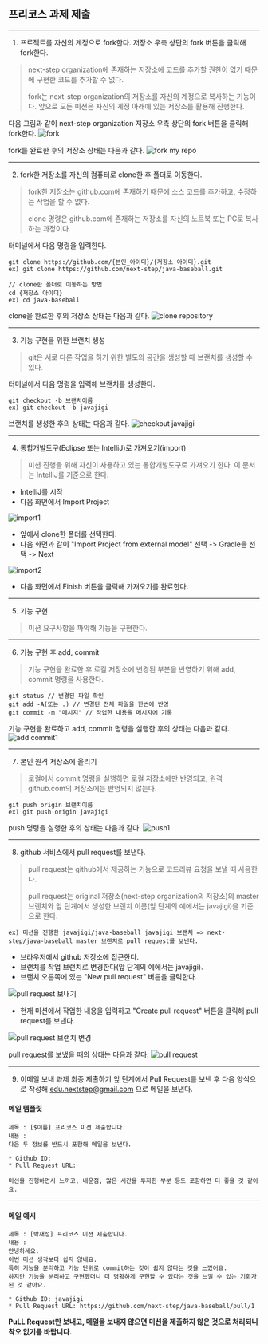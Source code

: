 ## 프리코스 과제 제출

---
1. 프로젝트를 자신의 계정으로 fork한다. 저장소 우측 상단의 fork 버튼을 클릭해 fork한다.
> next-step organization에 존재하는 저장소에 코드를 추가할 권한이 없기 때문에 구현한 코드를 추가할 수 없다.
> 
> fork는 next-step organization의 저장소를 자신의 계정으로 복사하는 기능이다. 앞으로 모든 미션은 자신의 계정 아래에 있는 저장소를 활용해 진행한다.

다음 그림과 같이 next-step organization 저장소 우측 상단의 fork 버튼을 클릭해 fork한다.
![fork](./images/fork.png)

fork를 완료한 후의 저장소 상태는 다음과 같다.
![fork my repo](./images/fork_my_repo.jpg)

---
2. fork한 저장소를 자신의 컴퓨터로 clone한 후 폴더로 이동한다.
> fork한 저장소는 github.com에 존재하기 때문에 소스 코드를 추가하고, 수정하는 작업을 할 수 없다.
>
> clone 명령은 github.com에 존재하는 저장소를 자신의 노트북 또는 PC로 복사하는 과정이다.

터미널에서 다음 명령을 입력한다.

```
git clone https://github.com/{본인_아이디}/{저장소 아이디}.git
ex) git clone https://github.com/next-step/java-baseball.git
```

```
// clone한 폴더로 이동하는 방법
cd {저장소 아이디}
ex) cd java-baseball
```

clone을 완료한 후의 저장소 상태는 다음과 같다.
![clone repository](./images/clone_repository.jpg)

---
3. 기능 구현을 위한 브랜치 생성
> git은 서로 다른 작업을 하기 위한 별도의 공간을 생성할 때 브랜치를 생성할 수 있다.

터미널에서 다음 명령을 입력해 브랜치를 생성한다.

```
git checkout -b 브랜치이름
ex) git checkout -b javajigi
```

브랜치를 생성한 후의 상태는 다음과 같다.
![checkout javajigi](./images/checkout_javajigi.jpg)

---
4. 통합개발도구(Eclipse 또는 IntelliJ)로 가져오기(import)
> 미션 진행을 위해 자신이 사용하고 있는 통합개발도구로 가져오기 한다. 이 문서는 IntelliJ를 기준으로 한다.

* IntelliJ를 시작
* 다음 화면에서 Import Project

![import1](./images/import1.png)

* 앞에서 clone한 폴더를 선택한다.
* 다음 화면과 같이 "Import Project from external model" 선택 -> Gradle을 선택 -> Next

![import2](./images/import2.png)

* 다음 화면에서 Finish 버튼을 클릭해 가져오기를 완료한다.

---
5. 기능 구현
> 미션 요구사항을 파악해 기능을 구현한다.

---
6. 기능 구현 후 add, commit
> 기능 구현을 완료한 후 로컬 저장소에 변경된 부분을 반영하기 위해 add, commit 명령을 사용한다.

```
git status // 변경된 파일 확인
git add -A(또는 .) // 변경된 전체 파일을 한번에 반영
git commit -m "메시지" // 작업한 내용을 메시지에 기록
```

기능 구현을 완료하고 add, commit 명령을 실행한 후의 상태는 다음과 같다.
![add commit1](./images/add_commit.jpg)

---
7. 본인 원격 저장소에 올리기
> 로컬에서 commit 명령을 실행하면 로컬 저장소에만 반영되고, 원격 github.com의 저장소에는 반영되지 않는다.

```
git push origin 브랜치이름
ex) git push origin javajigi
```

push 명령을 실행한 후의 상태는 다음과 같다.
![push1](./images/push.jpg)

---
8. github 서비스에서 pull request를 보낸다.
> pull request는 github에서 제공하는 기능으로 코드리뷰 요청을 보낼 때 사용한다.
> 
> pull request는 original 저장소(next-step organization의 저장소)의 master 브랜치와 앞 단계에서 생성한 브랜치 이름(앞 단계의 예에서는 javajigi)을 기준으로 한다.

```
ex) 미션을 진행한 javajigi/java-baseball javajigi 브랜치 => next-step/java-baseball master 브랜치로 pull request를 보낸다.
```

* 브라우저에서 github 저장소에 접근한다.
* 브랜치를 작업 브랜치로 변경한다(앞 단계의 예에서는 javajigi).
* 브랜치 오른쪽에 있는 "New pull request" 버튼을 클릭한다.

![pull request 보내기](./images/pull_request_1.png)

* 현재 미션에서 작업한 내용을 입력하고 "Create pull request" 버튼을 클릭해 pull request를 보낸다.

![pull request 브랜치 변경](./images/pull_request_2.png)

pull request를 보냈을 때의 상태는 다음과 같다.
![pull request](./images/pull_request.jpg)

---
9. 이메일 보내 과제 최종 제출하기
앞 단계에서 Pull Request를 보낸 후 다음 양식으로 작성해 edu.nextstep@gmail.com 으로 메일을 보낸다.

#### 메일 템플릿
```
제목 : [$이름] 프리코스 미션 제출합니다.
내용 : 
다음 두 정보를 반드시 포함해 메일을 보낸다.

* Github ID: 
* Pull Request URL: 

미션을 진행하면서 느끼고, 배운점, 많은 시간을 투자한 부분 등도 포함하면 더 좋을 것 같아요.
```

---
#### 메일 예시
```
제목 : [박재성] 프리코스 미션 제출합니다.
내용 : 
안녕하세요.
이번 미션 생각보다 쉽지 않네요.
특히 기능을 분리하고 기능 단위로 commit하는 것이 쉽지 않다는 것을 느꼈어요.
하지만 기능을 분리하고 구현했더니 더 명확하게 구현할 수 있다는 것을 느낄 수 있는 기회가 된 것 같아요.

* Github ID: javajigi
* Pull Request URL: https://github.com/next-step/java-baseball/pull/1
```

**PuLL Request만 보내고, 메일을 보내지 않으면 미션을 제출하지 않은 것으로 처리되니 착오 없기를 바랍니다.**
